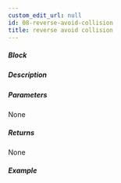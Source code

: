 ```yaml
---
custom_edit_url: null
id: 08-reverse-avoid-collision
title: reverse avoid collision
---
```


##### Block

<!-- image -->

##### Description

<!-- description -->

##### Parameters

None <!-- image -->

##### Returns

None

##### Example

<!-- image -->
